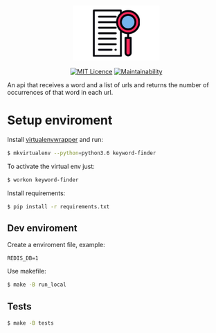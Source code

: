 <p align="center">
  <a href="https://keyword-finder.heroku.com" target="_blank" rel="noopener noreferrer">
    <img alt="Logo" src="./logo.png" width="200px">
  </a>
</p>

<p align="center">
  <a href="https://opensource.org/licenses/MIT"><img src="https://img.shields.io/badge/License-MIT-yellow.svg" alt="MIT Licence"></a>
  <a href="https://codeclimate.com/github/rafaellcoellho/keyword-finder/maintainability"><img src="https://api.codeclimate.com/v1/badges/944a007a44b90367d18e/maintainability" alt="Maintainability"></a>
</p>

An api that receives a word and a list of urls and returns the number of occurrences of that word in each url.

# Setup enviroment

Install [virtualenvwrapper](https://virtualenvwrapper.readthedocs.io/en/latest/]) and run:

```bash
$ mkvirtualenv --python=python3.6 keyword-finder
```

To activate the virtual env just:

```bash
$ workon keyword-finder
```

Install requirements:
```bash
$ pip install -r requirements.txt
```

## Dev enviroment

Create a enviroment file, example:
```
REDIS_DB=1
```

Use makefile:
```bash
$ make -B run_local
```

## Tests

```bash
$ make -B tests
```
